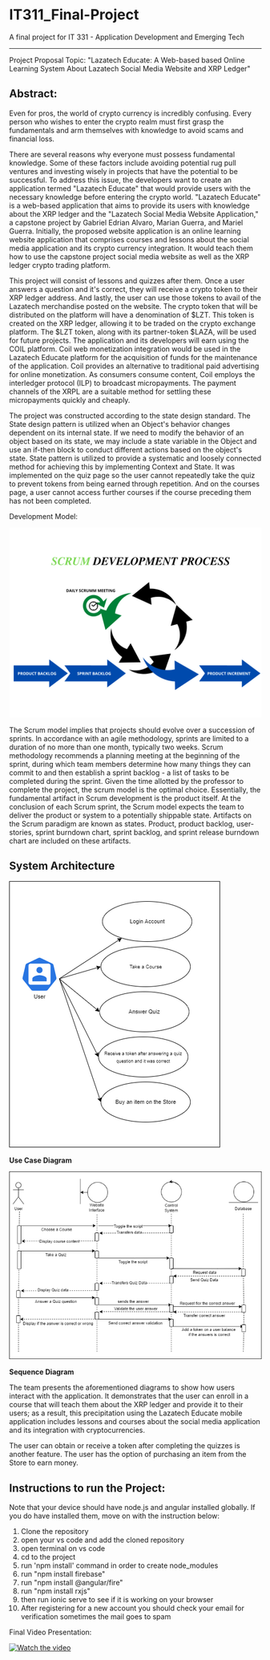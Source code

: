 # IT311_Final-Project

A final project for IT 331 - Application Development and Emerging Tech

---

Project Proposal Topic: "Lazatech Educate: A Web-based based Online Learning System About Lazatech Social Media Website and XRP Ledger"

## Abstract:

Even for pros, the world of crypto currency is incredibly confusing. Every person who wishes to enter the crypto realm must first grasp the fundamentals and arm themselves with knowledge to avoid scams and financial loss.

There are several reasons why everyone must possess fundamental knowledge. Some of these factors include avoiding potential rug pull ventures and investing wisely in projects that have the potential to be successful. To address this issue, the developers want to create an application termed "Lazatech Educate" that would provide users with the necessary knowledge before entering the crypto world. "Lazatech Educate" is a web-based application that aims to provide its users with knowledge about the XRP ledger and the "Lazatech Social Media Website Application," a capstone project by Gabriel Edrian Alvaro, Marian Guerra, and Mariel Guerra. Initially, the proposed website application is an online learning website application that comprises courses and lessons about the social media application and its crypto currency integration. It would teach them how to use the capstone project social media website as well as the XRP ledger crypto trading platform.

This project will consist of lessons and quizzes after them. Once a user answers a question and it's correct, they will receive a crypto token to their XRP ledger address. And lastly, the user can use those tokens to avail of the Lazatech merchandise posted on the website. The crypto token that will be distributed on the platform will have a denomination of $LZT. This token is created on the XRP ledger, allowing it to be traded on the crypto exchange platform. The $LZT token, along with its partner-token $LAZA, will be used for future projects. The application and its developers will earn using the COIL platform. Coil web monetization integration would be used in the Lazatech Educate platform for the acquisition of funds for the maintenance of the application. Coil provides an alternative to traditional paid advertising for online monetization. As consumers consume content, Coil employs the interledger protocol (ILP) to broadcast micropayments. The payment channels of the XRPL are a suitable method for settling these micropayments quickly and cheaply.

The project was constructed according to the state design standard. The State design pattern is utilized when an Object's behavior changes dependent on its internal state. If we need to modify the behavior of an object based on its state, we may include a state variable in the Object and use an if-then block to conduct different actions based on the object's state. State pattern is utilized to provide a systematic and loosely connected method for achieving this by implementing Context and State. It was implemented on the quiz page so the user cannot repeatedly take the quiz to prevent tokens from being earned through repetition. And on the courses page, a user cannot access further courses if the course preceding them has not been completed.

Development Model:

![1659608457621](image/README/1659608457621.png)

The Scrum model implies that projects should evolve over a succession of sprints. In accordance with an agile methodology, sprints are limited to a duration of no more than one month, typically two weeks. Scrum methodology recommends a planning meeting at the beginning of the sprint, during which team members determine how many things they can commit to and then establish a sprint backlog - a list of tasks to be completed during the sprint. Given the time allotted by the professor to complete the project, the scrum model is the optimal choice. Essentially, the fundamental artifact in Scrum development is the product itself. At the conclusion of each Scrum sprint, the Scrum model expects the team to deliver the product or system to a potentially shippable state. Artifacts on the Scrum paradigm are known as states. Product, product backlog, user-stories, sprint burndown chart, sprint backlog, and sprint release burndown chart are included on these artifacts.

## System Architecture

![1659608563137](image/README/1659608563137.png)

**Use Case Diagram**

![1659608612587](image/README/1659608612587.png)

**Sequence Diagram**

The team presents the aforementioned diagrams to show how users interact with the application. It demonstrates that the user can enroll in a course that will teach them about the XRP ledger and provide it to their users; as a result, this precipitation using the Lazatech Educate mobile application includes lessons and courses about the social media application and its integration with cryptocurrencies.

The user can obtain or receive a token after completing the quizzes is another feature. The user has the option of purchasing an item from the Store to earn money.

## Instructions to run the Project:

Note that your device should have node.js and angular installed globally. If you do have installed them, move on with the instruction below:

1. Clone the repository
2. open your vs code and add the cloned repository
3. open terminal on vs code
4. cd to the project
5. run 'npm install' command in order to create node_modules
6. run "npm install firebase"
7. run "npm install @angular/fire"
8. run "npm install rxjs"
9. then run ionic serve to see if it is working on your browser
10. After registering for a new account you should check your email for verification sometimes the mail goes to spam

Final Video Presentation:

[![Watch the video](https://github.com/Gabriel19-00477/Lazatech-Educate/blob/master/image/README/YoutubePresentationPreview.png)](https://youtu.be/sEuUzb4VneE)
